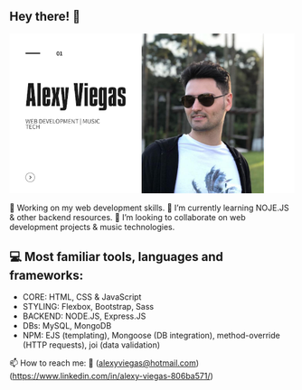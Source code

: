 ## Hey there! 👋

![image](https://github.com/a-gva/a-gva/blob/main/portfolio-cover-sm.png)


🔭 Working on my web development skills.
🌱 I’m currently learning NOJE.JS & other backend resources.
👯 I’m looking to collaborate on web development projects & music technologies.

## 💻 Most familiar tools, languages and frameworks:
*   CORE:     HTML, CSS & JavaScript
*   STYLING:  Flexbox, Bootstrap, Sass
*   BACKEND:  NODE.JS, Express.JS
*   DBs:      MySQL, MongoDB
*   NPM:      EJS (templating), Mongoose (DB integration), method-override (HTTP requests), joi (data validation)


📫 How to reach me: 
📧 (alexyviegas@hotmail.com)
(https://www.linkedin.com/in/alexy-viegas-806ba571/)
